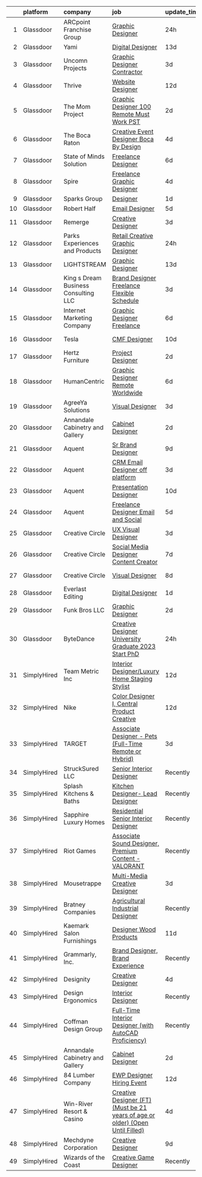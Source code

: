 

|    | platform    | company                               | job                                                                                                                                                                                                                                                                                                                                                                                                                                                                                                                                                                                                                                                                                                                                                                                                                                                                                                                                                             | update_time   | location             |
|---:|:------------|:--------------------------------------|:----------------------------------------------------------------------------------------------------------------------------------------------------------------------------------------------------------------------------------------------------------------------------------------------------------------------------------------------------------------------------------------------------------------------------------------------------------------------------------------------------------------------------------------------------------------------------------------------------------------------------------------------------------------------------------------------------------------------------------------------------------------------------------------------------------------------------------------------------------------------------------------------------------------------------------------------------------------|:--------------|:---------------------|
|  1 | Glassdoor   | ARCpoint Franchise Group              | [Graphic Designer](https://www.glassdoor.com/partner/jobListing.htm?pos=126&ao=1136043&s=58&guid=000001839cadcca382fa2530d8a882a1&src=GD_JOB_AD&t=SR&vt=w&ea=1&cs=1_3964ca21&cb=1664780979938&jobListingId=1008178118519&jrtk=3-0-1geearjbg2bg7001-1geearjc2kf1l800-ca0da8df0e3de83e-)                                                                                                                                                                                                                                                                                                                                                                                                                                                                                                                                                                                                                                                                          | 24h           | Remote               |
|  2 | Glassdoor   | Yami                                  | [Digital Designer](https://www.glassdoor.com/partner/jobListing.htm?pos=101&ao=1110586&s=58&guid=000001839cadcca382fa2530d8a882a1&src=GD_JOB_AD&t=SR&vt=w&ea=1&cs=1_2d98da84&cb=1664780979935&jobListingId=1008149543553&cpc=555ADD10F5BC937C&jrtk=3-0-1geearjbg2bg7001-1geearjc2kf1l800-d96790f07ddfb524--6NYlbfkN0DsBOlmEAMqZtav1V1WKZO3RUElpafjggtWvxyDQ3xFSnW2ELFgJeLX3S5xFeisUPMw82b5JYcnJNXu1QexHkiyMgdkVeTHVR0rJVBYbdWKeloc5xYfv3eVNueJ_bKSsVQdqM4vvwnu1xSTpv0VSoFJ7DPATGJpk9r3Z3q7WHdgifquY24OuuFa8uuWs7fOfswV95NnFRraEv80ZWtfaosXgiJz6V8sP37p_tOzKnkXLfHjLG8sOljhSqKrFXGrI4oHO33q2yGH7654eii9w2R_uESpxKidHdj1NIKQI5d404YR-WfU2_n2XVnADxdTlSLS8xm2gIZ6-WxOvRxLZ2Po9DVE_YYNkfXGaAtO6RcnHLzds8e-krmJppQl9QcyNrZ-Wu0-kp3DgQK-zw53BmW2T-Bn2V6AhpJzpjqRPqY9Vgd4b9nmLnji-wuARgWYZGTeS9sesJEm5D805Y7dNh58L7MV3euU99ZBlSvpsuaNsVwda3hbzEDWPgKRqh3muLAYRHLE_u5Bdw%3D%3D)                                                                                         | 13d           | Brea, CA             |
|  3 | Glassdoor   | Uncomn Projects                       | [Graphic Designer  Contractor ](https://www.glassdoor.com/partner/jobListing.htm?pos=104&ao=1110586&s=58&guid=000001839cadcca382fa2530d8a882a1&src=GD_JOB_AD&t=SR&vt=w&ea=1&cs=1_6b3d7140&cb=1664780979935&jobListingId=1008172269703&cpc=2CAED5C921A5F994&jrtk=3-0-1geearjbg2bg7001-1geearjc2kf1l800-90846522c68ac9b2--6NYlbfkN0BKcv96LAN5JP5r9t3e9WCk6GBMa7XVoW6HuhSN1eWrgTftW7TMh9FQJxAv04YsPFG9lDf6NFOQvnhDWWqBwZ2HNp02zHSSKUP14_jXzNcyD_xPEmPBcipcmsqxP-xP9NDrEAgpDzotlubbXMpZRUZL1VIV8opCYti-nrHSFgd3GH3Lgn-5WzXFro6PL7qxGQLYshz0i1d93lem6GmwPu6GziY-FMvDT_8HtZGHBc_p3z7sDRz_CBSyE9m_v5NeQ9JgVUo5Wr6IYQZ4PMM4Vu75QcOqGFzaMOBu1E531A7KQncKiDP9CeNPUCwmuMKx3llaobZCcbPd5CzZByI850MnGtJ8bbsMJ6NBDthHWrGC9TipNQU3sP7HlxvtvBC70UwhhY3-J2Ekh-x1VjxQEt4EnE6YZhp3TYy54wTp7phf6wY0GTNQ_gS2r1WIN0LQqs54B5K91i4RDUmfxNseI6uxLSRzWhd7KBJOBOmW8zchx_S69s9SsNmTP7jAbf0pMgYHG9PYXLA2UQ%3D%3D)                                                                            | 3d            | Remote               |
|  4 | Glassdoor   | Thrive                                | [Website Designer](https://www.glassdoor.com/partner/jobListing.htm?pos=124&ao=1136043&s=58&guid=000001839cadcca382fa2530d8a882a1&src=GD_JOB_AD&t=SR&vt=w&ea=1&cs=1_63346884&cb=1664780979938&jobListingId=1008151861377&jrtk=3-0-1geearjbg2bg7001-1geearjc2kf1l800-bd011c8c2ef74675-)                                                                                                                                                                                                                                                                                                                                                                                                                                                                                                                                                                                                                                                                          | 12d           | Remote               |
|  5 | Glassdoor   | The Mom Project                       | [Graphic Designer  100  Remote  Must Work PST ](https://www.glassdoor.com/partner/jobListing.htm?pos=111&ao=1110586&s=58&guid=000001839cadcca382fa2530d8a882a1&src=GD_JOB_AD&t=SR&vt=w&cs=1_56cd3b79&cb=1664780979936&jobListingId=1008174906625&cpc=3DB599BF2F4828F0&jrtk=3-0-1geearjbg2bg7001-1geearjc2kf1l800-be9b63d85c896383--6NYlbfkN0BDp_epf89aHDQhKpPegNJQ_ldQpEFZQsM9OcONMGxWx6pU56EKHF58QjVdAUvn2gUh2hLNM1TjGC803JXXZh-gDZK_AAcLDi1B_3U2qZzMGE-XSBvR363kXOGi6fKIRH_xB2xFgIvCSTOGpWmxtuFDnDlRbJoWZ2k25dmsBa0gAmbn6jzQtbOGHI1GiVCPkIoyeXvHtwIESqsWNHH-gDFgyKln042qoGk1MRRlOb_LIKdB1BMfdZ86pAXuPpAkGDSOoS2oadE2KNktbn0YQAMys4owFX9X4qrHOU5TZD5atWQi9Ni1abYdmTe1fdG-00DSDBGGUdv1RNQ1WhOELyy6DcLgaEd-4r8gzuetYlutJ3slKnQdYCMFPLQR90YhqYMBinBXdi6Fs_5hFq9NLTE47s6A62FUxzFWQpE9pJMfYE1W-FEMvulxjN7DDeiDDUXprArxVsoIYsGwjfdH41pSdpXFD-_U-mXfTlgAtoOY-eTiG7CJ4iCHMbZONWia40AkX7DiGStmTpNRJs-zfuO75CJ8fM9Xz34GHf7agA6WBkK9h-V3CCPY917GfsLH2U6_YeHHBw50Qw%3D%3D) | 2d            | Remote               |
|  6 | Glassdoor   | The Boca Raton                        | [Creative Event Designer  Boca By Design](https://www.glassdoor.com/partner/jobListing.htm?pos=110&ao=1110586&s=58&guid=000001839cadcca382fa2530d8a882a1&src=GD_JOB_AD&t=SR&vt=w&ea=1&cs=1_f55d6da8&cb=1664780979936&jobListingId=1008168244451&cpc=6FC5BA77C9A4CD78&jrtk=3-0-1geearjbg2bg7001-1geearjc2kf1l800-485679877abcf88d--6NYlbfkN0CZ4WHaa0yzjwimWJ2JD4H_Jb70KZ7ZxT437oJHfc_b1vKLEkX8etGVY4LfkXNtl1RMmVhf2GGDshCKu759AnLbfDDNmgFmjd8u3bY6VL239T0Nnd6ruBdrK-zr_sYXGaI9gNIUa8Ovyd7ISUJURddFirE_s9vaS-7h7ujf_FSxTSLPFuq1-ompTX7TWRv0qDd9BjiaE-c6YctCkFlWqr1uOnGmBlHPympeCLieCA5Hr9jPqZVOSJ3vmphAqBdwl97VAIJZHJstR0xJ2kTt1eMtvTms-NoQaxogYzNCX4E2rknpIz9wiQULO8xTB5HvUNRHE-AZG4xJ6CZC7serI_dcDFUeonE3iJN2-TuXPnODSErxe-SQ6n0jssl_etAj2I6HATHtWFERCNRsMcq0p4O6FUhYbLth29DypyX_fmULM500ziRbgmIiYd5-_JmJ55x2ojP-X_HoS-3M1F6GibpxUWXhtmX2Tue7-e7R7rbksV3ufDM2wWegcEH14wZaOBt8RX_KshHe5wc0Ex4UEJlBJqo6IvHIYX8%3D)                                                | 4d            | Boca Raton, FL       |
|  7 | Glassdoor   | State of Minds Solution               | [Freelance Designer](https://www.glassdoor.com/partner/jobListing.htm?pos=128&ao=1136043&s=58&guid=000001839cadcca382fa2530d8a882a1&src=GD_JOB_AD&t=SR&vt=w&ea=1&cs=1_24c1382a&cb=1664780979938&jobListingId=1008163286937&jrtk=3-0-1geearjbg2bg7001-1geearjc2kf1l800-4325016cdfbc800e-)                                                                                                                                                                                                                                                                                                                                                                                                                                                                                                                                                                                                                                                                        | 6d            | Remote               |
|  8 | Glassdoor   | Spire                                 | [Freelance Graphic Designer](https://www.glassdoor.com/partner/jobListing.htm?pos=109&ao=1110586&s=58&guid=000001839cadcca382fa2530d8a882a1&src=GD_JOB_AD&t=SR&vt=w&ea=1&cs=1_bb64c4c0&cb=1664780979936&jobListingId=1008168176401&cpc=F41FEAB56D215062&jrtk=3-0-1geearjbg2bg7001-1geearjc2kf1l800-0a7693cec2d415df--6NYlbfkN0DeAJW0m2c6RRYZ8mDkAfiRHtRiJ0-kxkQVsAadI3fnKOGp_QxXvzZMVjx73-hM7tPL4rGNIGpIvNxjZDfZ5ASMlZXRqYXSdvBzYLMPNTRfPsz99QAZZlQQ-qg5zLdJfFnCV8gtIYLEdgE60hk1CYz4D1aE0u49Aa9-RqNuCdkbHL2e2NNbaJB8aHifFsxl1vCeYEPKTtJaUbmorOTeTM7eXl5MobTxfKqVzgc-oXNIop6Sa1410uyWwf2sL4EuqaIRhuFCfhKxdufHwP2YoD8r7NmMyOu54p4PZKYwzzQED748IFg8MdxXpQyZNjpXYQZjCxbMo3FGQZCrLT4d7PwrBJ97kgQWCzeofVPx3Bdx17dqqXMVsZ2VATylDVTHLVewlUdBzYYh8PzEt-CFoCgSFMRoaEiTdaM8Ob0i6CJenckUawPuOTzkhmleR3evwBBTzlAhO8nsXEQOL0h3PqmK7CLxrf9PIZLGLWrkXvZHqUvC2rU30eLx2pOYL4pZ3f8K_XhoyiiHNw%3D%3D)                                                                               | 4d            | Massachusetts        |
|  9 | Glassdoor   | Sparks Group                          | [Designer](https://www.glassdoor.com/partner/jobListing.htm?pos=113&ao=1110586&s=58&guid=000001839cadcca382fa2530d8a882a1&src=GD_JOB_AD&t=SR&vt=w&cs=1_1576b05a&cb=1664780979936&jobListingId=1008176700829&cpc=3BA4CE39D5B5DEF5&jrtk=3-0-1geearjbg2bg7001-1geearjc2kf1l800-2a328a2bc1d15114--6NYlbfkN0CVbIAoVGlVV0muHIzlWY31dYj5hrVkKa7qBWZ-hZn3g-zWnitpxah_RyLopvrEJPIrvXg-hEI1BGg7zg6I19nBs_lmMTdDDuQXfmt-Bmx99Zlzdv54l377MfIdp_I5pPHVDhQCRK9l7PJklK6NnwPNdLBS49_CKV4kWm_Zu31Q30jtx5WQZSmOqrfFQY32t3IUv1Qd3VwSPuBPVtd98exFYZMuDnOwqLWn1ywIgA2q-VWkvudvtMBeCDJfTqDQyLzBALSQGb8tbPfDRNw9HIbSI1LTRl8aUYUdCaBa_xQr97hxMFpus6Zxx310kKTIOiluTaDILkFjl_VZ4g7WPRWdQFzw2h9sEiZwQZ3YNyGUJG07-Yv_fXDOST3X5R43NNXAuzOLaVAxgyNbU_13LWNmN1a_i4rvInQ-5Me0rGSNf_b1uF_rzmekY6SgkYTRl-Yi-93Ky9xTRut2_FekkyPItCwQsiEQtG0PAbPvsBeHPzWN7i1H275xtBaJW1RBAZM%3D)                                                                                                                    | 1d            | Rockville, MD        |
| 10 | Glassdoor   | Robert Half                           | [Email Designer](https://www.glassdoor.com/partner/jobListing.htm?pos=120&ao=1110586&s=58&guid=000001839cadcca382fa2530d8a882a1&src=GD_JOB_AD&t=SR&vt=w&ea=1&cs=1_71b92986&cb=1664780979937&jobListingId=1008166241706&cpc=32EE424DE2B657EB&jrtk=3-0-1geearjbg2bg7001-1geearjc2kf1l800-9fc3d00523d11704--6NYlbfkN0CpzDdaQkua3np5pkmj49lKioZwmwxQ-yx5plwbYmV_M6xSIJIkD0PnD0ntiqnEwO0fK_9ktMDmwa7KnR8J5Ps1eV2qTOe9j3aeO8pz6n_GUg2FyrzZTgkwGjKba9Cq48xxRP8yp3IjftXjQ1ljBRxqFly-qw4TTdFM0QvKtxBrBX_blfWomlf4Ve2qU6mF6BCtB4XsDXVHuMsDtF4_hmAclv8U0dR0WP4qswKq5DxdYEwiRUu30U6gyNJMZ8PKEE_MlkmToA7_px5VRXE88Nq6UZG5Bi5mhcPPiBDra4589bko9Al1RVU8O6rCNNIiy9M0FS00E9c3pelBOyCdl8g3zmoNHDKKyu-O-9dR0nqKlLV5YF3gryELdcmwh9OkALkpxFl-P3kFRpwA2TVfxAKjOcN8LZjMDvYyCsn8uqpArYuq6fqTzEzoOER51DQXJ-9d7RabpwAP8u4TJuuxm5Ya88-dQgH_3VcGGOzb3EWMULdOI2XkMg7U7HMbl_UqiLT5Ssd88g_LBnq37eqca8Yah3MIaH-GTDML_CWJe4gSTRIams3jpWpy)                                                       | 5d            | Irving, TX           |
| 11 | Glassdoor   | Remerge                               | [Creative Designer](https://www.glassdoor.com/partner/jobListing.htm?pos=125&ao=1136043&s=58&guid=000001839cadcca382fa2530d8a882a1&src=GD_JOB_AD&t=SR&vt=w&ea=1&cs=1_145a5d1b&cb=1664780979938&jobListingId=1008171283714&jrtk=3-0-1geearjbg2bg7001-1geearjc2kf1l800-70e9f03931f589c3-)                                                                                                                                                                                                                                                                                                                                                                                                                                                                                                                                                                                                                                                                         | 3d            | New York, NY         |
| 12 | Glassdoor   | Parks  Experiences and Products       | [Retail Creative Graphic Designer](https://www.glassdoor.com/partner/jobListing.htm?pos=107&ao=1110586&s=58&guid=000001839cadcca382fa2530d8a882a1&src=GD_JOB_AD&t=SR&vt=w&cs=1_12c08876&cb=1664780979936&jobListingId=1008179199143&cpc=3DB599BF2F4828F0&jrtk=3-0-1geearjbg2bg7001-1geearjc2kf1l800-d1c13532118598a9--6NYlbfkN0DAFTyt7pbDCC2JPO79CSdi1dIb81yjczP5qsKcZIxgiRd1qisRd4re16D_VG3-wzXajtLOTOPL8uxs2KXuPYo3WXRvqLnPTTB5AK-ACEgUDUubdCmnnXOwPrnRSeg4mi5pUKrasCzHfx0WXDOI-vNRxe65vikQW0oe8c8DxDTx2hur0xmutbN11ySjtTsmF2rxuek9oEtBY9Q6GywQXCsBI6Oq-wOu_KmuGgm0g45KxQL0R3u8-L6zkw0m_czsv4QBmcLc8n3OQDSinlleG7_5UoRb_FnF-odTtecgOpom7hE8Pvu4c6X37mYwklovmgqVmzx_GBI3tFi2F_awR_U-1-WJwjI5axHDAN2jQ11C7gnm9Mdqct1sI9rftGuWBVG9iY_smgfMu-wsAZSRzzDfuu4oELrjeYm0TpADKHU6sTlx9Q4a_E5K2xYXbg0cwcs%3D)                                                                                                                                                            | 24h           | Kissimmee, FL        |
| 13 | Glassdoor   | LIGHTSTREAM                           | [Graphic Designer](https://www.glassdoor.com/partner/jobListing.htm?pos=116&ao=1110586&s=58&guid=000001839cadcca382fa2530d8a882a1&src=GD_JOB_AD&t=SR&vt=w&ea=1&cs=1_a32a1748&cb=1664780979937&jobListingId=1008148712327&cpc=AC285F3A3ECA6BB0&jrtk=3-0-1geearjbg2bg7001-1geearjc2kf1l800-6edb8273d2d1874c--6NYlbfkN0C_-2SRK1RVDhpf-slM4KCmyuX9KaErJfzz60Weic6r3LXwiquozlTWXMcZPQ-epAOvTbqwTiF8hHMnJ4ZfIx0vVod4tb6gRVs-VhjCvgU8_R6evQss2j5JqtyD_GilDQoPfuwZ1XmiHcJTxCrvmFubVLY9noLXZ60lV-sUoFbaMHiqOcmTUUbPi3wUcr69kMcMzuad46LWJ0R-dE2IrnTxFies9SLsSfqv1vK9yS7LX-82dQLG3BaGg034mWCRavdqzMgoh37KqPrqJ1mXimJqLKOazFSA28Q56VS0UU2F__dIp0NrpjRurGEHK5d5VO_35IlKaWWLtdurXtaJX9HDbriOZD9FrvYNaHdwCdVVR3fVXbdzQCRt2iW4lOt23RhftDm2RlPk3FIuPuT5SfNRiMGCv2KiWjxvifCf-wLpe738wTleBcE10R8KcWskvSmYhZ4GN8SwqxVji95k994HNTg_TLgbY4TasQNrLqWoW0f4zetU0PQG)                                                                                                                     | 13d           | Remote               |
| 14 | Glassdoor   | King s Dream Business Consulting  LLC | [Brand Designer  Freelance  Flexible Schedule ](https://www.glassdoor.com/partner/jobListing.htm?pos=127&ao=1136043&s=58&guid=000001839cadcca382fa2530d8a882a1&src=GD_JOB_AD&t=SR&vt=w&ea=1&cs=1_fb574bef&cb=1664780979938&jobListingId=1008171286019&jrtk=3-0-1geearjbg2bg7001-1geearjc2kf1l800-584f395c3c75e865-)                                                                                                                                                                                                                                                                                                                                                                                                                                                                                                                                                                                                                                             | 3d            | Remote               |
| 15 | Glassdoor   | Internet Marketing Company            | [Graphic Designer  Freelance ](https://www.glassdoor.com/partner/jobListing.htm?pos=108&ao=1110586&s=58&guid=000001839cadcca382fa2530d8a882a1&src=GD_JOB_AD&t=SR&vt=w&ea=1&cs=1_fb67323c&cb=1664780979936&jobListingId=1008162849349&cpc=8795CF9063CD573D&jrtk=3-0-1geearjbg2bg7001-1geearjc2kf1l800-5763591bcbfac8b2--6NYlbfkN0BEggIPgECXEIDbao4baGYYSiZx27ICahiuxTdIUCTSXbr3urEsxSQi-x_zbBUWymnBW8nuCrIjxo6pRpR93yuciuuESCUUyNYKO40tg9kDk1gTF98Vp5sznYx981ns46ycbyKPYVEVswMQ2m0FFr-7D6RMr_F5mbhXF5_iSQtOVdpHKCTYPfg5ug-lDXSuJnT2z7sZB0MMdhz-vNh4aDVopDxNKkI-f7aqrAgyk7gfvHSZY06BUuU7mI9E4YQQtPzOay6xIssjZ8_XFtTk-9582VRfLniFQeggGm-Ndv3jlrx0W0LNB6FRY9VixWKzx2yhdx_ulozKofOo49V_3U0XVBrxA4i895jCLqdzujtgRqc9wmSZzyxbJxbn2W5vl5V-o3OsQJT8Ljej46DNGs2RLURLRL7x3b9fQqsjH9ev2im-zs1tlMim-hmgYD4d4DKvlcerJW5urOVGKuZrd-hMBueSJkcl6MZ17eFuhqmSPafqacrpoEbUQUZRevZ8LXSvgQBLFLzzBw%3D%3D)                                                                             | 6d            | Remote               |
| 16 | Glassdoor   | Tesla                                 | [CMF Designer](https://www.glassdoor.com/partner/jobListing.htm?pos=105&ao=1110586&s=58&guid=000001839cadcca382fa2530d8a882a1&src=GD_JOB_AD&t=SR&vt=w&cs=1_6a54081d&cb=1664780979935&jobListingId=1008157424265&cpc=8795CF9063CD573D&jrtk=3-0-1geearjbg2bg7001-1geearjc2kf1l800-e5b6fd659ac67109--6NYlbfkN0BkX03mv_qGbDFMol2YHqLRvzzvm2LmpzMO_FcYL_FtJlnJTzsjtFTdelRG5HbGrIfKuF7l_SRluIDbA6x7-ZrHOnpgqq22kdZi0ruDgq2iCxZdrNlVNwoDh--bCuMS0aMg8vLSPT54XqRbM-4oy5TLAqE8B2-G5HdLOZK6iwwj5wLoT09f1BlOJKaBrRaXiQQV4vBKVPUUSvHtuugxv_LJk4JEwpfvbSdqTq28TaKXjTCeSTOgJYUFyTSkbhMjKmE2T4dlr0zuNpZHMFK3fa02kGnTnJTYE9vre_Lj1H2y5o6YM_NEJ3SLJJEZWr4i1Hgg_CL3MhV3lAk3Ly_V4Tc7bO-upIoLuCQtZ5Bhr_X2d6PCr9fQF_rsXd0qWoU-Lj17whHDcL5zO8bNMIadwirPEH7eepKunkNEsryNDk9BbPN8ri9ttx1ijU6sMZ8JtnfMHl3FICjW3FlgJdEq-NFz3IvriRz3EPrmD1Z3GF--KQ%3D%3D)                                                                                                                                  | 10d           | Hawthorne, CA        |
| 17 | Glassdoor   | Hertz Furniture                       | [Project Designer](https://www.glassdoor.com/partner/jobListing.htm?pos=106&ao=1110586&s=58&guid=000001839cadcca382fa2530d8a882a1&src=GD_JOB_AD&t=SR&vt=w&ea=1&cs=1_0dadc52e&cb=1664780979936&jobListingId=1008173775510&cpc=56C4EA4A1A191A49&jrtk=3-0-1geearjbg2bg7001-1geearjc2kf1l800-bbda5fd7ae2c3aa3--6NYlbfkN0AwILG52uLPD3b9awSrRoaTlbsfzfd0Ea19oi43Wzs8WZSg2WnmVu8Bkwd2sLBAS5WUj5M5M8gI6Max3UicOSVexIaJwVU6GoIm9pkR5DVEXzVNuVP-cgMrYdOEm8hIQgNB2M8dW0Y8kMXaAiXBwAuks3XGJj3O787rj6u4_BWSpCWzSPLYLBFZJDMSE_HicJHb6ijQ8K0shvxhmPBXIOhB__iXOTtg4Rs5myAw6u-lmCvDuoYJWWBVj-9WQe-THK9IpCWDzdxe5LC9KTxNc-hFk4SK-iVCeHL-xQzyGet1E5dbcEXpnVsqu2ZJbT1hHR6jvNRyz1ILVvI5CFgh1Htc1zolwb9odF3f8fXdhO9m7LdKNTQNkYuJLDn3EKmf26LzONNs6kk90aCxACaAp4PnV0hybSEQQLPwSsdneRWI9232KTl6SI4Q7j74k1-QipeYpq0PV_9fCDEYZLmzfnHWj4hczaF1XY92RfK0qOmozQvKpc74NzoLfh9CtgZRbYa-ZPHZWu4QrV5tcN9Gu-yN)                                                                                     | 2d            | Remote               |
| 18 | Glassdoor   | HumanCentric                          | [Graphic Designer   Remote   Worldwide](https://www.glassdoor.com/partner/jobListing.htm?pos=129&ao=1136043&s=58&guid=000001839cadcca382fa2530d8a882a1&src=GD_JOB_AD&t=SR&vt=w&ea=1&cs=1_cce3569a&cb=1664780979938&jobListingId=1008163326943&jrtk=3-0-1geearjbg2bg7001-1geearjc2kf1l800-e513657ab4d43338-)                                                                                                                                                                                                                                                                                                                                                                                                                                                                                                                                                                                                                                                     | 6d            | Remote               |
| 19 | Glassdoor   | AgreeYa Solutions                     | [Visual Designer](https://www.glassdoor.com/partner/jobListing.htm?pos=103&ao=1110586&s=58&guid=000001839cadcca382fa2530d8a882a1&src=GD_JOB_AD&t=SR&vt=w&ea=1&cs=1_8b7b1f58&cb=1664780979935&jobListingId=1008171370007&cpc=8795CF9063CD573D&jrtk=3-0-1geearjbg2bg7001-1geearjc2kf1l800-6628813715290579--6NYlbfkN0Dwb_YIohz4zuU9-hizYTxpAJ9-qZQvsILXUPhgrrTAx3rzAG8rbA4JEAvZWnQch_pwfTg133gyuCZlIGUqTa_LcsIQj2gEcCE-_TS1GvFqGTvkteBxDZzDSPPzHh85m-XJvFnoH9KTN9O_Qu3svYpr6ZGGgiQji_eKVd6LROsZAo8glXCqQAHJvHwuFsUvtH4KIawltbq9OGBB91qhhvYW4kO7qdA8f-1EDoht98C1xqd7OJfNSSEIPvv5cNoIogttJTv53FU3MTJeTW7zpVhP1xocRSYg6pjDHEl4Y7gWjNi3q4IAk9H3S0lUzUSMiYmdjdh85aVxVgalfEn3AlGr1_dyD-AsZRCKWZESpJ2HD8obXzhSI7nQU62ejbgZThYCXojFiI1ll8h9XsBn2wfUB0KqZbNMX62gJVhCpiK_FzBFWQqbK_wlOqAciivk78Los9UVETcFhwXIdYR38WlejQk4cCGqEUA5AwS-iz6LvNDlJJ2E5IKOS3vvRrGQixnzfb6xPUvjwA%3D%3D)                                                                                          | 3d            | Remote               |
| 20 | Glassdoor   | Annandale Cabinetry and Gallery       | [Cabinet Designer](https://www.glassdoor.com/partner/jobListing.htm?pos=102&ao=1110586&s=58&guid=000001839cadcca382fa2530d8a882a1&src=GD_JOB_AD&t=SR&vt=w&ea=1&cs=1_3052a8f4&cb=1664780979935&jobListingId=1008175173351&cpc=BBD63848FB84346C&jrtk=3-0-1geearjbg2bg7001-1geearjc2kf1l800-68c5fd829b864af9--6NYlbfkN0ATuzukLZvOA7Cxi5gGVTPK8s05ijijAIGQnHXs5Od0X7dJhkhquRt_JC7UKH_RWJB65I_GFyxWNwgQYBAJNaBoYRKhIh4F6vIJQVnqtWNSXD5V3VBdErha6lFS2YWJIqOHZnxJGGD5zweXjLuTguNmKzbTlBDlAZfVcVDg2a0W6maq-lgb29GHZGmVSXgiWpEisNU7n7j7wTYOIkcixQ5rBpTRg4fX5FOxzKfN6kiNYEbenhhO2Jm5YL7pxSOQVGt6xq2djklDGNTXzu3lBbospRqE-U4PDkWzU6oarb2exvVIDS_sRk8o1r75lA7qxIniumdctjsyuyxD0hkDydlnJ3HZZ3w-5jCqIQ9ZEdehI4jbjkTmF94Fb_VNal0Tcves3UCLSm8TEVpN3C7cTuo6v34Z9xp_64IPXHSRdVVhhX8qXJUirClxYELtcGoqS1xrcE06xqzQR5dLQr5MIVEjy4YhhKbVBnDIXe7gmiPMrfnZSJIEufFwhACtcS8KyU8%3D)                                                                                                       | 2d            | Remote               |
| 21 | Glassdoor   | Aquent                                | [Sr  Brand Designer](https://www.glassdoor.com/partner/jobListing.htm?pos=121&ao=1110586&s=58&guid=000001839cadcca382fa2530d8a882a1&src=GD_JOB_AD&t=SR&vt=w&cs=1_b4722276&cb=1664780979937&jobListingId=1008158949565&cpc=9908D8D4413DBB8A&jrtk=3-0-1geearjbg2bg7001-1geearjc2kf1l800-b75b6e228a9ebd21--6NYlbfkN0DMrcEu7yrtATojKJA7cEzGQ3FdRGWLh0CZQInL4ECGI9gD0Wolx9R2EDT7B77c2cSK4Be_rvEyis4Rsu7Yc0uv-XblRQZFns8dK6O9dsmxHlR1JMBWlibqX58e0T0pMQ3HjgQJhhYGYem8pEpzRGOn5DSWQzgZ0Ra6VjTbYSdZDxvpiBb0GKkynmosm50RuY6lM42ncb9HfkCAVKEP6wiVO2hxIcgL13SMKdm6Bq2Lr5Nzzmn-bAEx1QJKqBP57C2YPV30s1vhayROV7Qxmlhz56JG117gz6cBr-xP-0hopoVrPYtBtD2z2yuhnAkfArenoJQ90eQvMMb3Rmu5k-iBQK1uUwynvuqM0wnwSYDLzvNtgRMC7QhRjYFbwj1veqavKzDaYvtqLejoicvOXELYdV2NuIV6ioYOiFgMjf3UBXl9xx1B4i5P9kdcAqrHGe6eIePL62NJI4C1DnKqHACd9pTlh7VTawk%3D)                                                                                                                                          | 9d            | Remote               |
| 22 | Glassdoor   | Aquent                                | [CRM Email Designer   off platform](https://www.glassdoor.com/partner/jobListing.htm?pos=118&ao=1110586&s=58&guid=000001839cadcca382fa2530d8a882a1&src=GD_JOB_AD&t=SR&vt=w&cs=1_3445a2f8&cb=1664780979937&jobListingId=1008171343052&cpc=8795CF9063CD573D&jrtk=3-0-1geearjbg2bg7001-1geearjc2kf1l800-0ac62d70584a4184--6NYlbfkN0DMrcEu7yrtATojKJA7cEzGQ3FdRGWLh0CZQInL4ECGI9gD0Wolx9R2EDT7B77c2cT1NsTyLsrw9bf4xPWKgLhopYbJxurihkD4ZjWOgPl8u8twvyc4Nqb_dBy9GR2udUpNU0t52W93scOAgTUzsFg-NQEOeqJ3JlwkRVxbAGkRodSTcELpoCFE6MnagPfR7SyWhdhJw0gWYybv9pUg_w59ytpTT7bFITi-D_4c3sTCMeElzw0m8bfaRion4E4zE6OihM40dOFWTqjAOhJgonjLqsy4DONs3ksjJbFaNW1Wo1jSSYwz_ZXmwPGw7RL2phWmjbYwZ74u_fA4WQzgkJs747pmywxsTIOKhq2XqhZEtopSXo9MtAl2AoLj-VGvMaXJsmRfAYE5XSVfFoFGN7AsAJxMFU9-rjdRERers-wig1O4QIdNgjcNwnGaNxnRUqL45DpPOBu416xQhDb9gf6bTCOnn5d02IE%3D)                                                                                                                           | 3d            | Remote               |
| 23 | Glassdoor   | Aquent                                | [Presentation Designer](https://www.glassdoor.com/partner/jobListing.htm?pos=114&ao=1110586&s=58&guid=000001839cadcca382fa2530d8a882a1&src=GD_JOB_AD&t=SR&vt=w&cs=1_eb7f05fd&cb=1664780979936&jobListingId=1008157164735&cpc=AC285F3A3ECA6BB0&jrtk=3-0-1geearjbg2bg7001-1geearjc2kf1l800-93243c958a08c44e--6NYlbfkN0DMrcEu7yrtATojKJA7cEzGQ3FdRGWLh0CZQInL4ECGI9gD0Wolx9R2EDT7B77c2cTd71nsFwcUMF8InWsKrz8kmqPnFI3nwXGeUR0o7SnSTQ2t5zyD5S_rE-Mdwqijl3Ss5cFEvy_po0wEIawymqV0imnt1dV1lA8nwwkq2vMGDaB3R0fplAM18ZlLcP8GIJvnhAKOdube3keTfxqIOeu4QV5AoYJxb-35FYfN05TUorMEYvNn2JdQfALbn7m4UeuJzvp6LWisTwOKdLv8WGGj653GTVYlswsFfYeFRzQqBmsBRlCgfMdBSOz8l_qH50_GnY2Xqm6u2ByNffjAkdDAbtMV_wEeD3VrHz3Mch_jS1U8YcyV3pZcw4CFMkhmuuavpw0fprd78IxyOnM_X_QKX2IUywUoupZgZ9paA62191-9EWNeyDvjQuhi740yenU_bURFgxAg_fXfQ8mMGnAbtJzf1XCzQRI%3D)                                                                                                                                       | 10d           | Remote               |
| 24 | Glassdoor   | Aquent                                | [Freelance Designer Email and Social](https://www.glassdoor.com/partner/jobListing.htm?pos=119&ao=1110586&s=58&guid=000001839cadcca382fa2530d8a882a1&src=GD_JOB_AD&t=SR&vt=w&cs=1_22d9b2e2&cb=1664780979937&jobListingId=1008166263396&cpc=8795CF9063CD573D&jrtk=3-0-1geearjbg2bg7001-1geearjc2kf1l800-5fefb7ee0ef75b48--6NYlbfkN0DMrcEu7yrtATojKJA7cEzGQ3FdRGWLh0CZQInL4ECGI9gD0Wolx9R2EDT7B77c2cTl0x_oT4u0VyXWboOgp-kNsmrC-BXQzGbukCyHrpIqS7WraI7mLIyqWQP5Eh8D_rrc55GI7g_VYXShykTmlCEn1wmEnWZ4v73tWysc0qiH5gEw1XfHQtH37gib2itJzlK9Sp1qJuGpD0H7rgreGX433zdIHjlNe8VxhaDSIkYp4xpc_FIKMs85tMhGnEl868UUmXnY7ojTPakswRR3LijS4C5xAMkBQAqq72QUYsU0W268LmoC6yl6qoj7JTQCxLdcQzH2Ck3_seSZaJ6tgaljm6QyfbF-PahZ55zUdcVeSKSkqHuvDquAUaGGaxoWr_bQ5LilFahRaK9IZPVKi9SNiIkuxWdEKq7mN1Cm4NisonkklhAUTZl_boVC8jVsu3NICIGtlxC4MJ1HiiNkckxVYBTa40SSrN8%3D)                                                                                                                         | 5d            | Remote               |
| 25 | Glassdoor   | Creative Circle                       | [UX Visual Designer](https://www.glassdoor.com/partner/jobListing.htm?pos=115&ao=1110586&s=58&guid=000001839cadcca382fa2530d8a882a1&src=GD_JOB_AD&t=SR&vt=w&cs=1_75052d9a&cb=1664780979936&jobListingId=1008170694744&cpc=0C139D4CAD5A6DB2&jrtk=3-0-1geearjbg2bg7001-1geearjc2kf1l800-e91c38e151218678--6NYlbfkN0BPwlZa85gbT4Q3XYQoU_uQn0Qmw9zd_9UNfmcwtqAVud1yvyq1Z4UAlx1bxhDUi3IHI4qlYjhgfYZAJfOkGLDyanOHp-gSXaaf6Kkmm_Aow-zbm44iqDHD66Cp6WibdlznMBYZyGZdyj77QalOxvndak5dCXrS5JnPza6BsR71pFjG9v3cW8GbY0crvA9julQFWUuzOIdTLr91ddBKdwjhd_VN4ilnz7JsWlRtSly7GjOYSqt9QedO4T7rLj2TkIlWuYetXsM5PcWmmTqagqB360LYU75P0Yg42BVX2dSoRwdO1mCPZubwLhN8-ML2uspej3I9UYvcqnckd7wdEiItNZFI0pbzXe-k1WifVAoHgd7OBu4UUj5BHM9WPqWQkOjla5Camun1IiBgsRZzflJxs6gtvm6e29VZp1AT71ev-w6phFK1-Dl04ydZVbADv8ZIhnIFw29mALjnrs9J36WYu1nl0yLfd71Ya3ea33IswUWYNVe0Eb5QcffW4Jqud1WDhU5gUFCVpQGSfWIt_7NW)                                                                                        | 3d            | San Bruno, CA        |
| 26 | Glassdoor   | Creative Circle                       | [Social Media Designer Content Creator](https://www.glassdoor.com/partner/jobListing.htm?pos=117&ao=1110586&s=58&guid=000001839cadcca382fa2530d8a882a1&src=GD_JOB_AD&t=SR&vt=w&cs=1_1a77be28&cb=1664780979937&jobListingId=1008160429794&cpc=FA84DF7EA1EC2398&jrtk=3-0-1geearjbg2bg7001-1geearjc2kf1l800-fc91e2e702dab2f1--6NYlbfkN0BPwlZa85gbT4Q3XYQoU_uQn0Qmw9zd_9UNfmcwtqAVud1yvyq1Z4UAlx1bxhDUi3KZ7XhCf0NRHAiJiKB5PQ8Jwin_xVrqSlFkEgQLYqD2IOMkVg4HoN76l9O5pt3NUkKOWjiNRAV5eChZDyZQacrlyffxSJFFla35QQSwAosDooUWRdncd4k5DpYYBCr9qXThMjKHpqy2moWRd-YYMFPOghRblb_ig01d_Xzt40MEIPeq4370dTQ4YudvdIKK8sEK3OOTjnV5jJNySvM2eFRmJmrWdnAbEN29lgVA7cSzp1y7Nm3AI7CuJyF0y9yTXw1LQLgMDkqsuauPtwzQXKncVmeow2WS9e8d1lCelg0MQNfan7IcYn0a_-YuZGYidieRveSi8SOdfZvr0NqdXU_09sir2t9iIV4CT5-2vc6WvML06Xy38WnjoV4xco-rbCCLUOgz83w2NpDMQSiXUapWB0rw1kt38liVd2Al9Zj5NPYmlEdEji9y1cpDv0TYXgWss0sGT0uRuSUOS6OlLnUd)                                                                     | 7d            | Boca Raton, FL       |
| 27 | Glassdoor   | Creative Circle                       | [Visual Designer](https://www.glassdoor.com/partner/jobListing.htm?pos=112&ao=1110586&s=58&guid=000001839cadcca382fa2530d8a882a1&src=GD_JOB_AD&t=SR&vt=w&cs=1_83c416fc&cb=1664780979936&jobListingId=1008159692201&cpc=B101C867B3EF2D75&jrtk=3-0-1geearjbg2bg7001-1geearjc2kf1l800-adbd14ebdae22025--6NYlbfkN0BPwlZa85gbT4Q3XYQoU_uQn0Qmw9zd_9UNfmcwtqAVud1yvyq1Z4UAlx1bxhDUi3JW7SFxrPrKhxvwDRSOp4KS92Ik-Oysvvh5vVFqrMlQobhtm3baSjUYY382I13WR3LUEC8uUxrpTWn1cBAxSTqiEt9RlRkIyJyst1Ozt2G3eyNsIxNuXHjvWCfPQe2M7_RfULeI-xqpBzAbsX4e7WwO-KHtYqS8JY1JiHKMI4T5JNSkmn9yhcS8qnElSqk1lyy3MpP22ghL2zTTDgJXlyhZet2nKMJXxQN2SXRqyjEgMMYQr1QvwbohLTCab6tmWDIhbXYnWq00hTI74kKAIvpmFKG6HDKWZ8XJQO3dOvuHLPsBj83ZQtH9XeUGpacJzg2IRbqE3lkW5HiP9N1udm1hFyTfVH5n9qdeGNDQ46qMorUu-AtenDtYAONNowd484UF3iCsDgOczxTVQRKPvJtXfCTiFF0Dg0G-_k3oG4HRxV7Bsn3IEOcBfjYXJteIVCQwmUlPo2QjJ-uFQU-2w7br)                                                                                           | 8d            | Mountain View, CA    |
| 28 | Glassdoor   | Everlast Editing                      | [Digital Designer](https://www.glassdoor.com/partner/jobListing.htm?pos=123&ao=1136043&s=58&guid=000001839cadcca382fa2530d8a882a1&src=GD_JOB_AD&t=SR&vt=w&ea=1&cs=1_f614010c&cb=1664780979938&jobListingId=1008177574828&jrtk=3-0-1geearjbg2bg7001-1geearjc2kf1l800-0ba4d452d272ef98-)                                                                                                                                                                                                                                                                                                                                                                                                                                                                                                                                                                                                                                                                          | 1d            | Remote               |
| 29 | Glassdoor   | Funk Bros LLC                         | [Graphic Designer](https://www.glassdoor.com/partner/jobListing.htm?pos=130&ao=1136043&s=58&guid=000001839cadcca382fa2530d8a882a1&src=GD_JOB_AD&t=SR&vt=w&ea=1&cs=1_3ff20d08&cb=1664780979938&jobListingId=1008174246443&jrtk=3-0-1geearjbg2bg7001-1geearjc2kf1l800-17bc8e4f29903fd7-)                                                                                                                                                                                                                                                                                                                                                                                                                                                                                                                                                                                                                                                                          | 2d            | Remote               |
| 30 | Glassdoor   | ByteDance                             | [Creative Designer  University Graduate   2023 Start  PhD ](https://www.glassdoor.com/partner/jobListing.htm?pos=122&ao=1136043&s=58&guid=000001839cadcca382fa2530d8a882a1&src=GD_JOB_AD&t=SR&vt=w&cs=1_ad3dffa1&cb=1664780979937&jobListingId=1008179512878&jrtk=3-0-1geearjbg2bg7001-1geearjc2kf1l800-ebc0cf2f8d7696e3-)                                                                                                                                                                                                                                                                                                                                                                                                                                                                                                                                                                                                                                      | 24h           | Mountain View, CA    |
| 31 | SimplyHired | Team Metric Inc                       | [Interior Designer/Luxury Home Staging Stylist](https://www.simplyhired.com/job/vSiTCDzs_U33nmtW2T3DGCk1waV-zLpXROumjQYg9gZY8tajaNjNBQ?q=creative+designer)                                                                                                                                                                                                                                                                                                                                                                                                                                                                                                                                                                                                                                                                                                                                                                                                     | 12d           | San Jose, CA         |
| 32 | SimplyHired | Nike                                  | [Color Designer I, Central Product Creative](https://www.simplyhired.com/job/zMuqsoH_fQ6mc4IOv5Vsv8O8GpAtEXzXaX6ioDPMo0Qk52oB-2EZEA?q=creative+designer)                                                                                                                                                                                                                                                                                                                                                                                                                                                                                                                                                                                                                                                                                                                                                                                                        | 12d           | Beaverton, OR        |
| 33 | SimplyHired | TARGET                                | [Associate Designer - Pets (Full-Time Remote or Hybrid)](https://www.simplyhired.com/job/-kVMQV0ghTaXa4bu2H47VuuGrWf-HEIaCtSDp0wEXG4Q5NochZ8kMg?q=creative+designer)                                                                                                                                                                                                                                                                                                                                                                                                                                                                                                                                                                                                                                                                                                                                                                                            | 3d            | Minneapolis, MN      |
| 34 | SimplyHired | StruckSured LLC                       | [Senior Interior Designer](https://www.simplyhired.com/job/xA4oXDNQAtjFEKZbHbKCohF2UYGnbPhbzc4KRtGgkJGmFgFsisxLlA?q=creative+designer)                                                                                                                                                                                                                                                                                                                                                                                                                                                                                                                                                                                                                                                                                                                                                                                                                          | Recently      | Hood River, OR       |
| 35 | SimplyHired | Splash Kitchens & Baths               | [Kitchen Designer- Lead Designer](https://www.simplyhired.com/job/fPv7Ua_4JXp80YGFWaTpmb2FODgzMF8U9DE4TyFAlnIGQ2NBiHz8aw?q=creative+designer)                                                                                                                                                                                                                                                                                                                                                                                                                                                                                                                                                                                                                                                                                                                                                                                                                   | Recently      | LaGrange, GA         |
| 36 | SimplyHired | Sapphire Luxury Homes                 | [Residential Senior Interior Designer](https://www.simplyhired.com/job/648WfjTuDbgH_PYTY29wEJT9jEPZBkBrdL_VJXnjOQbxCFThlLi3sw?q=creative+designer)                                                                                                                                                                                                                                                                                                                                                                                                                                                                                                                                                                                                                                                                                                                                                                                                              | Recently      | Bloomfield Hills, MI |
| 37 | SimplyHired | Riot Games                            | [Associate Sound Designer, Premium Content - VALORANT](https://www.simplyhired.com/job/gJwmeOxVBaqaD6KmYSRxxawueqYT0SFmiBJg6tbjIOqXQ4QbSQI2xw?q=creative+designer)                                                                                                                                                                                                                                                                                                                                                                                                                                                                                                                                                                                                                                                                                                                                                                                              | Recently      | Los Angeles, CA      |
| 38 | SimplyHired | Mousetrappe                           | [Multi-Media Creative Designer](https://www.simplyhired.com/job/T__09FoGIGJbGbo7BHM3FEHo0IkWqGDL_IUkpB-4BHcAdgkv9BCnxQ?q=creative+designer)                                                                                                                                                                                                                                                                                                                                                                                                                                                                                                                                                                                                                                                                                                                                                                                                                     | 3d            | Burbank, CA          |
| 39 | SimplyHired | Bratney Companies                     | [Agricultural Industrial Designer](https://www.simplyhired.com/job/Mumz6KfYzwl0Qf-6YYgrNMk_LNtPebzQLCSf-QYmA_szeaNtgnq67Q?q=creative+designer)                                                                                                                                                                                                                                                                                                                                                                                                                                                                                                                                                                                                                                                                                                                                                                                                                  | Recently      | Des Moines, IA       |
| 40 | SimplyHired | Kaemark Salon Furnishings             | [Designer Wood Products](https://www.simplyhired.com/job/heXTrctinAMG258yxeahIYdIgPUQHMLAVrDn88hP2viTraYcvU8Lgw?q=creative+designer)                                                                                                                                                                                                                                                                                                                                                                                                                                                                                                                                                                                                                                                                                                                                                                                                                            | 11d           | Giddings, TX         |
| 41 | SimplyHired | Grammarly, Inc.                       | [Brand Designer, Brand Experience](https://www.simplyhired.com/job/CciYGQDYMxumS8B20KSPsCl6nUobMNnY1D0zIT52m3fu1lE-S7zwTw?q=creative+designer)                                                                                                                                                                                                                                                                                                                                                                                                                                                                                                                                                                                                                                                                                                                                                                                                                  | Recently      | Remote               |
| 42 | SimplyHired | Designity                             | [Creative Designer](https://www.simplyhired.com/job/VP9WQQ9JjyI8y-gpfqKc-nORe6Aeb_RomDc2in4JbTdgfRTcPV8-9w?q=creative+designer)                                                                                                                                                                                                                                                                                                                                                                                                                                                                                                                                                                                                                                                                                                                                                                                                                                 | 4d            | Remote               |
| 43 | SimplyHired | Design Ergonomics                     | [Interior Designer](https://www.simplyhired.com/job/xE1rd6suBn8Mh8o4SJLt27dcfVfHh3QXW-mvUSjeUzGCfwYd5xLpQg?q=creative+designer)                                                                                                                                                                                                                                                                                                                                                                                                                                                                                                                                                                                                                                                                                                                                                                                                                                 | Recently      | Fall River, MA       |
| 44 | SimplyHired | Coffman Design Group                  | [Full-Time Interior Designer (with AutoCAD Proficiency)](https://www.simplyhired.com/job/Xx7hJsbn6OIObeoohRD70Y4VdH0y_sC279UDSdlsem1MGWNh8Uj_rg?q=creative+designer)                                                                                                                                                                                                                                                                                                                                                                                                                                                                                                                                                                                                                                                                                                                                                                                            | Recently      | Naples, FL           |
| 45 | SimplyHired | Annandale Cabinetry and Gallery       | [Cabinet Designer](https://www.simplyhired.com/job/3MeIHWY7rdvDzMmJRa7_hXtgrh0bCFArRlPpxuLdwHx2KEktKKr2Yw?q=creative+designer)                                                                                                                                                                                                                                                                                                                                                                                                                                                                                                                                                                                                                                                                                                                                                                                                                                  | 2d            | Remote               |
| 46 | SimplyHired | 84 Lumber Company                     | [EWP Designer Hiring Event](https://www.simplyhired.com/job/l3IVSopFgFqUDrWfOb95olm9TreWjGe38LKt7LEToIQ9rA9_2xrbgQ?q=creative+designer)                                                                                                                                                                                                                                                                                                                                                                                                                                                                                                                                                                                                                                                                                                                                                                                                                         | 12d           | Toms River, NJ       |
| 47 | SimplyHired | Win-River Resort & Casino             | [Creative Designer (FT) (Must be 21 years of age or older) (Open Until Filled)](https://www.simplyhired.com/job/boUGc2aG30d4iHR2JpYfciHAxfFPLElu7dyKPymv0r5_5AbYp8o-kQ?q=creative+designer)                                                                                                                                                                                                                                                                                                                                                                                                                                                                                                                                                                                                                                                                                                                                                                     | 4d            | Redding, CA          |
| 48 | SimplyHired | Mechdyne Corporation                  | [Creative Designer](https://www.simplyhired.com/job/fw6pkpRso8TVa3dXumsi4yPOvVslrySsJ8RizmlqAVF6u7KIV1-Afw?q=creative+designer)                                                                                                                                                                                                                                                                                                                                                                                                                                                                                                                                                                                                                                                                                                                                                                                                                                 | 9d            | Mountain View, CA    |
| 49 | SimplyHired | Wizards of the Coast                  | [Creative Game Designer](https://www.simplyhired.com/job/3U5NPAcld9zZ3VOc-NItCD-NzNvgqaZqPjmcmGZRZsaeN5WygOP2eA?q=creative+designer)                                                                                                                                                                                                                                                                                                                                                                                                                                                                                                                                                                                                                                                                                                                                                                                                                            | Recently      | Renton, WA           |
